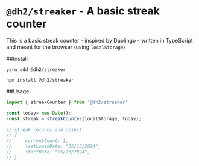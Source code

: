 # `@dh2/streaker` - A basic streak counter

This is a basic streak counter - inspired by Duolingo - written in TypeScript and meant for the browser (using `localStorage`)

##Install

```shell
yarn add @dh2/streaker
```

```shell
npm install @dh2/streaker
```

##Usage
```TypeScript
import { streakCounter } from '@dh2/streaker'

const today= new Date();
const streak = streakCounter(localStorage, today);

// streak returns and object:
// {
//     currentCount: 1,
//     lastLoginDate: "05/13/2024",
//     startDate: "05/13/2024",
// }
```
